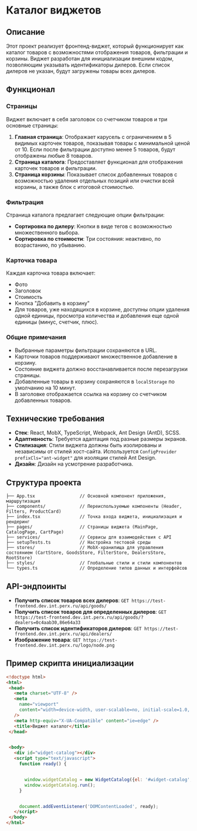 # Каталог виджетов

## Описание
Этот проект реализует фронтенд-виджет, который функционирует как каталог товаров с возможностями отображения товаров, фильтрации и корзины. Виджет разработан для инициализации внешним кодом, позволяющим указывать идентификаторы дилеров. Если список дилеров не указан, будут загружены товары всех дилеров.

## Функционал

### Страницы
Виджет включает в себя заголовок со счетчиком товаров и три основные страницы:
1.  **Главная страница**: Отображает карусель с ограничением в 5 видимых карточек товаров, показывая товары с минимальной ценой от 10. Если после фильтрации доступно менее 5 товаров, будут отображены любые 8 товаров.
2.  **Страница каталога**: Предоставляет функционал для отображения карточек товаров и фильтрации.
3.  **Страница корзины**: Показывает список добавленных товаров с возможностью удаления отдельных позиций или очистки всей корзины, а также блок с итоговой стоимостью.

### Фильтрация
Страница каталога предлагает следующие опции фильтрации:
*   **Сортировка по дилеру**: Кнопки в виде тегов с возможностью множественного выбора.
*   **Сортировка по стоимости**: Три состояния: неактивно, по возрастанию, по убыванию.

### Карточка товара
Каждая карточка товара включает:
*   Фото
*   Заголовок
*   Стоимость
*   Кнопка "Добавить в корзину"
*   Для товаров, уже находящихся в корзине, доступны опции удаления одной единицы, просмотра количества и добавления еще одной единицы (минус, счетчик, плюс).

### Общие примечания
*   Выбранные параметры фильтрации сохраняются в URL.
*   Карточки товаров поддерживают множественное добавление в корзину.
*   Состояние виджета должно восстанавливается после перезагрузки страницы.
*   Добавленные товары в корзину сохраняются в `localStorage` по умолчанию на 10 минут.
*   В заголовке отображается ссылка на корзину со счетчиком добавленных товаров.

## Технические требования
*   **Стек**: React, MobX, TypeScript, Webpack, Ant Design (AntD), SCSS.
*   **Адаптивность**: Требуется адаптация под разные размеры экранов.
*   **Стилизация**: Стили виджета должны быть изолированы и независимы от стилей хост-сайта. Используется `ConfigProvider prefixCls="ant-widget"` для изоляции стилей Ant Design.
*   **Дизайн**: Дизайн на усмотрение разработчика.

## Структура проекта
```
├── App.tsx                 // Основной компонент приложения, маршрутизация
├── components/             // Переиспользуемые компоненты (Header, Filters, ProductCard)
├── index.tsx               // Точка входа виджета, инициализация и рендеринг
├── pages/                  // Страницы виджета (MainPage, CatalogPage, CartPage)
├── services/               // Сервисы для взаимодействия с API
├── setupTests.ts           // Настройка тестовой среды
├── stores/                 // MobX-хранилища для управления состоянием (CartStore, GoodsStore, FilterStore, DealersStore, RootStore)
├── styles/                 // Глобальные стили и стили компонентов
└── types.ts                // Определение типов данных и интерфейсов
```

## API-эндпоинты

*   **Получить список товаров всех дилеров**:
    `GET https://test-frontend.dev.int.perx.ru/api/goods/`
*   **Получить список товаров для определенных дилеров**:
    `GET https://test-frontend.dev.int.perx.ru/api/goods/?dealers=0c4aab30,86e64a33`
*   **Получить список идентификаторов дилеров**:
    `GET https://test-frontend.dev.int.perx.ru/api/dealers/`
*   **Изображение товара**:
    `GET https://test-frontend.dev.int.perx.ru/logo/node.png`

## Пример скрипта инициализации

```html
<!doctype html>
<html>
 <head>
   <meta charset="UTF-8" />
   <meta
     name="viewport"
     content="width=device-width, user-scalable=no, initial-scale=1.0, maximum-scale=1.0, minimum-scale=1.0"
   />
   <meta http-equiv="X-UA-Compatible" content="ie=edge" />
   <title>Виджет каталог</title>
 </head>


 <body>
   <div id="widget-catalog"></div>
   <script type="text/javascript">
     function ready() {


       window.widgetCatalog = new WidgetCatalog({el: '#widget-catalog', dealers: []});
       window.widgetCatalog.run();
     }


     document.addEventListener('DOMContentLoaded', ready);
   </script>
 </body>
</html>
```
